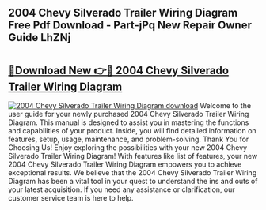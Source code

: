 ## 2004 Chevy Silverado Trailer Wiring Diagram Free Pdf Download - Part-jPq New Repair Owner Guide LhZNj

# <h2><a href="http://dfo09v9.blite.top/?on=2004+Chevy+Silverado+Trailer+Wiring+Diagram">🔗Download New 👉🔴 2004 Chevy Silverado Trailer Wiring Diagram</a></h2>

[![2004 Chevy Silverado Trailer Wiring Diagram download](https://i.imgur.com/lujVjoI.png)](http://dfo09v9.blite.top/?on=2004+Chevy+Silverado+Trailer+Wiring+Diagram)
Welcome to the user guide for your newly purchased 2004 Chevy Silverado Trailer Wiring Diagram. This manual is designed to assist you in mastering the functions and capabilities of your product. Inside, you will find detailed information on features, setup, usage, maintenance, and problem-solving. Thank You for Choosing Us! Enjoy exploring the possibilities with your new 2004 Chevy Silverado Trailer Wiring Diagram! With features like list of features, your new 2004 Chevy Silverado Trailer Wiring Diagram empowers you to achieve exceptional results. We believe that the 2004 Chevy Silverado Trailer Wiring Diagram has been a vital tool in your quest to understand the ins and outs of your latest acquisition. If you need any assistance or clarification, our customer service team is here to help.

